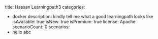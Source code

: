 title: Hassan Learningpath3
categories:
  - docker
description: kindly tell me what a good learningpath looks like
isAvailable: true
isNew: true
isPremium: true
license: Apache
scenarioCount: 0
scenarios: 
- hello abc
